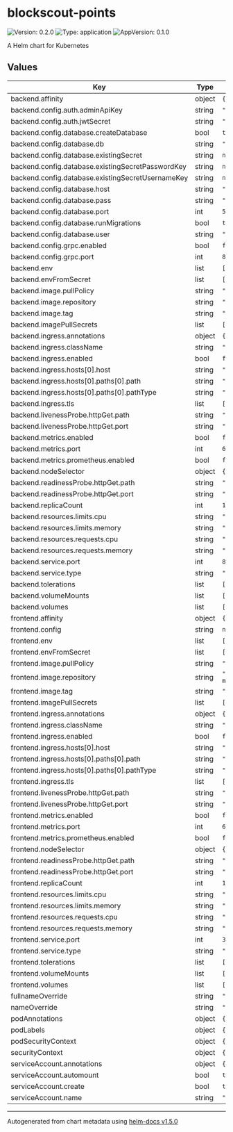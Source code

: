# blockscout-points

![Version: 0.2.0](https://img.shields.io/badge/Version-0.2.0-informational?style=flat-square) ![Type: application](https://img.shields.io/badge/Type-application-informational?style=flat-square) ![AppVersion: 0.1.0](https://img.shields.io/badge/AppVersion-0.1.0-informational?style=flat-square)

A Helm chart for Kubernetes

## Values

| Key | Type | Default | Description |
|-----|------|---------|-------------|
| backend.affinity | object | `{}` |  |
| backend.config.auth.adminApiKey | string | `"key"` |  |
| backend.config.auth.jwtSecret | string | `"secret"` |  |
| backend.config.database.createDatabase | bool | `true` |  |
| backend.config.database.db | string | `"points"` |  |
| backend.config.database.existingSecret | string | `nil` |  |
| backend.config.database.existingSecretPasswordKey | string | `nil` |  |
| backend.config.database.existingSecretUsernameKey | string | `nil` |  |
| backend.config.database.host | string | `"postgres"` |  |
| backend.config.database.pass | string | `"password"` |  |
| backend.config.database.port | int | `5432` |  |
| backend.config.database.runMigrations | bool | `true` |  |
| backend.config.database.user | string | `"username"` |  |
| backend.config.grpc.enabled | bool | `false` |  |
| backend.config.grpc.port | int | `8051` |  |
| backend.env | list | `[]` |  |
| backend.envFromSecret | list | `[]` |  |
| backend.image.pullPolicy | string | `"IfNotPresent"` |  |
| backend.image.repository | string | `"ghcr.io/blockscout/points"` |  |
| backend.image.tag | string | `"latest"` |  |
| backend.imagePullSecrets | list | `[]` |  |
| backend.ingress.annotations | object | `{}` |  |
| backend.ingress.className | string | `""` |  |
| backend.ingress.enabled | bool | `false` |  |
| backend.ingress.hosts[0].host | string | `"chart-example.local"` |  |
| backend.ingress.hosts[0].paths[0].path | string | `"/"` |  |
| backend.ingress.hosts[0].paths[0].pathType | string | `"ImplementationSpecific"` |  |
| backend.ingress.tls | list | `[]` |  |
| backend.livenessProbe.httpGet.path | string | `"/health?service="` |  |
| backend.livenessProbe.httpGet.port | string | `"http"` |  |
| backend.metrics.enabled | bool | `false` |  |
| backend.metrics.port | int | `6060` |  |
| backend.metrics.prometheus.enabled | bool | `false` |  |
| backend.nodeSelector | object | `{}` |  |
| backend.readinessProbe.httpGet.path | string | `"/health?service="` |  |
| backend.readinessProbe.httpGet.port | string | `"http"` |  |
| backend.replicaCount | int | `1` |  |
| backend.resources.limits.cpu | string | `"500m"` |  |
| backend.resources.limits.memory | string | `"1Gi"` |  |
| backend.resources.requests.cpu | string | `"200m"` |  |
| backend.resources.requests.memory | string | `"256Mi"` |  |
| backend.service.port | int | `8050` |  |
| backend.service.type | string | `"ClusterIP"` |  |
| backend.tolerations | list | `[]` |  |
| backend.volumeMounts | list | `[]` |  |
| backend.volumes | list | `[]` |  |
| frontend.affinity | object | `{}` |  |
| frontend.config | string | `nil` |  |
| frontend.env | list | `[]` |  |
| frontend.envFromSecret | list | `[]` |  |
| frontend.image.pullPolicy | string | `"IfNotPresent"` |  |
| frontend.image.repository | string | `"ghcr.io/blockscout/blockscout-merits-website"` |  |
| frontend.image.tag | string | `"latest"` |  |
| frontend.imagePullSecrets | list | `[]` |  |
| frontend.ingress.annotations | object | `{}` |  |
| frontend.ingress.className | string | `""` |  |
| frontend.ingress.enabled | bool | `false` |  |
| frontend.ingress.hosts[0].host | string | `"chart-example.local"` |  |
| frontend.ingress.hosts[0].paths[0].path | string | `"/"` |  |
| frontend.ingress.hosts[0].paths[0].pathType | string | `"ImplementationSpecific"` |  |
| frontend.ingress.tls | list | `[]` |  |
| frontend.livenessProbe.httpGet.path | string | `"/"` |  |
| frontend.livenessProbe.httpGet.port | string | `"http"` |  |
| frontend.metrics.enabled | bool | `false` |  |
| frontend.metrics.port | int | `6060` |  |
| frontend.metrics.prometheus.enabled | bool | `false` |  |
| frontend.nodeSelector | object | `{}` |  |
| frontend.readinessProbe.httpGet.path | string | `"/"` |  |
| frontend.readinessProbe.httpGet.port | string | `"http"` |  |
| frontend.replicaCount | int | `1` |  |
| frontend.resources.limits.cpu | string | `"500m"` |  |
| frontend.resources.limits.memory | string | `"1Gi"` |  |
| frontend.resources.requests.cpu | string | `"200m"` |  |
| frontend.resources.requests.memory | string | `"256Mi"` |  |
| frontend.service.port | int | `3000` |  |
| frontend.service.type | string | `"ClusterIP"` |  |
| frontend.tolerations | list | `[]` |  |
| frontend.volumeMounts | list | `[]` |  |
| frontend.volumes | list | `[]` |  |
| fullnameOverride | string | `""` |  |
| nameOverride | string | `""` |  |
| podAnnotations | object | `{}` |  |
| podLabels | object | `{}` |  |
| podSecurityContext | object | `{}` |  |
| securityContext | object | `{}` |  |
| serviceAccount.annotations | object | `{}` |  |
| serviceAccount.automount | bool | `true` |  |
| serviceAccount.create | bool | `true` |  |
| serviceAccount.name | string | `""` |  |

----------------------------------------------
Autogenerated from chart metadata using [helm-docs v1.5.0](https://github.com/norwoodj/helm-docs/releases/v1.5.0)
